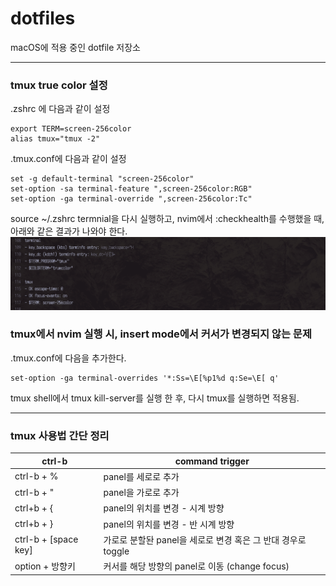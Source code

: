 # dotfiles
macOS에 적용 중인 dotfile 저장소

------
### tmux true color 설정
.zshrc 에 다음과 같이 설정
```
export TERM=screen-256color
alias tmux="tmux -2"
```
.tmux.conf에 다음과 같이 설정
```
set -g default-terminal "screen-256color"
set-option -sa terminal-feature ",screen-256color:RGB"
set-option -ga terminal-override ",screen-256color:Tc"
```
source ~/.zshrc
termnial을 다시 실행하고, nvim에서 :checkhealth를 수행했을 때, 아래와 같은 결과가 나와야 한다.
![sshot1](doc/sshot1.png)



### tmux에서 nvim 실행 시, insert mode에서 커서가 변경되지 않는 문제

.tmux.conf에 다음을 추가한다.
```
set-option -ga terminal-overrides '*:Ss=\E[%p1%d q:Se=\E[ q'
```
tmux shell에서 tmux kill-server를 실행 한 후, 다시 tmux를 실행하면 적용됨.

------

### tmux 사용법 간단 정리

| ctrl-b               | command trigger                                              |
| -------------------- | ------------------------------------------------------------ |
| ctrl-b + %           | panel를 세로로 추가                                          |
| ctrl-b + "           | panel을 가로로 추가                                          |
| ctrl+b + {           | panel의 위치를 변경 - 시계 방향                              |
| ctrl+b + }           | panel의 위치를 변경 - 반 시계 방향                           |
| ctrl-b + [space key] | 가로로 분할돤 panel을 세로로 변경 혹은 그 반대 경우로 toggle |
| option + 방향키      | 커서를 해당 방향의 panel로 이동 (change focus)               |

